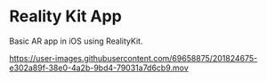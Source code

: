 # Reality Kit App
Basic AR app in iOS using RealityKit.


https://user-images.githubusercontent.com/69658875/201824675-e302a89f-38e0-4a2b-9bd4-79031a7d6cb9.mov

